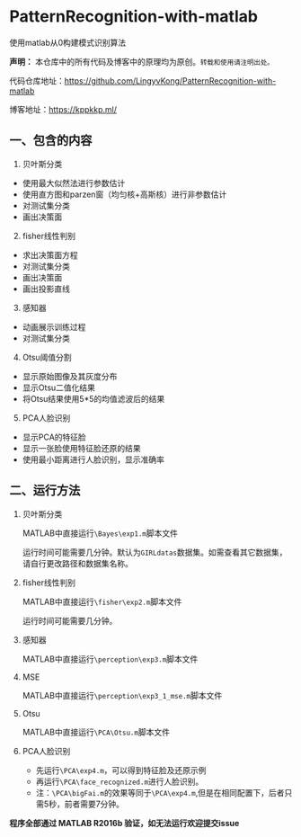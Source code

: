 # PatternRecognition-with-matlab

使用matlab从0构建模式识别算法



**声明：** 本仓库中的所有代码及博客中的原理均为原创。`转载和使用请注明出处。`

代码仓库地址：https://github.com/LingyvKong/PatternRecognition-with-matlab

博客地址：https://kppkkp.ml/

## 一、包含的内容

1. 贝叶斯分类
  - 使用最大似然法进行参数估计
  - 使用直方图和parzen窗（均匀核+高斯核）进行非参数估计
  - 对测试集分类
  - 画出决策面
2. fisher线性判别

  - 求出决策面方程
  - 对测试集分类
  - 画出决策面
  - 画出投影直线

3. 感知器

  - 动画展示训练过程
  - 对测试集分类

4. Otsu阈值分割

  - 显示原始图像及其灰度分布
  - 显示Otsu二值化结果
  - 将Otsu结果使用5*5的均值滤波后的结果

5. PCA人脸识别

  - 显示PCA的特征脸
  - 显示一张脸使用特征脸还原的结果
  - 使用最小距离进行人脸识别，显示准确率

## 二、运行方法

1. 贝叶斯分类

   MATLAB中直接运行`\Bayes\exp1.m`脚本文件

   运行时间可能需要几分钟。默认为`GIRLdatas`数据集。如需查看其它数据集，请自行更改路径和数据集名称。

2. fisher线性判别

   MATLAB中直接运行`\fisher\exp2.m`脚本文件

   运行时间可能需要几分钟。

3. 感知器

   MATLAB中直接运行`\perception\exp3.m`脚本文件

4. MSE

   MATLAB中直接运行`\perception\exp3_1_mse.m`脚本文件

5. Otsu

   MATLAB中直接运行`\PCA\Otsu.m`脚本文件

6. PCA人脸识别

   - 先运行`\PCA\exp4.m`，可以得到特征脸及还原示例
   - 再运行`\PCA\face_recognized.m`进行人脸识别。
   - 注：`\PCA\bigFai.m`的效果等同于`\PCA\exp4.m`,但是在相同配置下，后者只需5秒，前者需要7分钟。



**程序全部通过 MATLAB R2016b 验证，如无法运行欢迎提交issue**